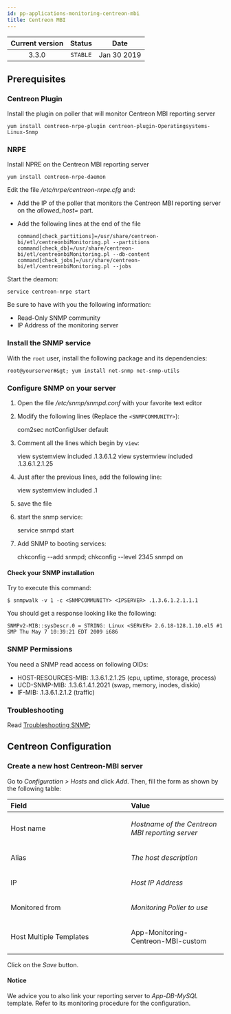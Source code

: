 ```yaml
---
id: pp-applications-monitoring-centreon-mbi
title: Centreon MBI
---
```


| Current version | Status | Date |
| :-: | :-: | :-: |
| 3.3.0 | `STABLE` | Jan 30 2019 |

## Prerequisites
### Centreon Plugin
Install the plugin on poller that will monitor Centreon MBI reporting server

    yum install centreon-nrpe-plugin centreon-plugin-Operatingsystems-Linux-Snmp

### NRPE
Install NPRE on the Centreon MBI reporting server

    yum install centreon-nrpe-daemon

Edit the file */etc/nrpe/centreon-nrpe.cfg* and:

- Add the IP of the poller that monitors the Centreon MBI reporting server on the *allowed_host=* part.
- Add the following lines at the end of the file

      command[check_partitions]=/usr/share/centreon-bi/etl/centreonbiMonitoring.pl --partitions
      command[check_db]=/usr/share/centreon-bi/etl/centreonbiMonitoring.pl --db-content
      command[check_jobs]=/usr/share/centreon-bi/etl/centreonbiMonitoring.pl --jobs

Start the deamon:
 
    service centreon-nrpe start


Be sure to have with you the following information:
* Read-Only SNMP community
* IP Address of the monitoring server

### Install the SNMP service

With the `root` user, install the following package and its dependencies:

    root@yourserver#&gt; yum install net-snmp net-snmp-utils

### Configure SNMP on your server

1.  Open the file */etc/snmp/snmpd.conf* with your favorite text editor
2.  Modify the following lines (Replace the `<SNMPCOMMUNITY>`):


    com2sec notConfigUser default <SNMPCOMMUNITY>

3.  Comment all the lines which begin by `view`:


    view systemview included .1.3.6.1.2
    view systemview included .1.3.6.1.2.1.25

4.  Just after the previous lines, add the following line:


    view systemview included .1

5.  save the file
6.  start the snmp service:


    service snmpd start
7.  Add SNMP to booting services:


    chkconfig --add snmpd; chkconfig --level 2345 snmpd on

#### Check your SNMP installation
Try to execute this command:

    $ snmpwalk -v 1 -c <SNMPCOMMUNITY> <IPSERVER> .1.3.6.1.2.1.1.1

You should get a response looking like the following:

    SNMPv2-MIB::sysDescr.0 = STRING: Linux <SERVER> 2.6.18-128.1.10.el5 #1 SMP Thu May 7 10:39:21 EDT 2009 i686

### SNMP Permissions
You need a SNMP read access on following OIDs:
* HOST-RESOURCES-MIB: .1.3.6.1.2.1.25 (cpu, uptime, storage, process)
* UCD-SNMP-MIB: .1.3.6.1.4.1.2021 (swap, memory, inodes, diskio)
* IF-MIB: .1.3.6.1.2.1.2 (traffic)

### Troubleshooting
Read [Troubleshooting SNMP](http://documentation.centreon.com/docs/centreon-plugins/en/latest/user/guide.html#snmp);


## Centreon Configuration
### Create a new host Centreon-MBI server
Go to *Configuration &gt; Hosts* and click *Add*. Then, fill the form as
shown by the following table:

<table>
<colgroup>
<col width="55%" />
<col width="44%" />
</colgroup>
<thead>
<tr class="header">
<th align="left">Field</th>
<th align="left">Value</th>
</tr>
</thead>
<tbody>
<tr class="odd">
<td align="left"><p>Host name</p></td>
<td align="left"><p><em>Hostname of the Centreon MBI reporting server</em></p></td>
</tr>
<tr class="even">
<td align="left"><p>Alias</p></td>
<td align="left"><p><em>The host description</em></p></td>
</tr>
<tr class="odd">
<td align="left"><p>IP</p></td>
<td align="left"><p><em>Host IP Address</em></p></td>
</tr>
<tr class="even">
<td align="left"><p>Monitored from</p></td>
<td align="left"><p><em>Monitoring Poller to use</em></p></td>
</tr>
<tr class="odd">
<td align="left"><p>Host Multiple Templates</p></td>
<td align="left"><p>App-Monitoring-Centreon-MBI-custom</p></td>
</tr>
</tbody>
</table>

Click on the *Save* button.

#### Notice
We advice you to also link your reporting server to *App-DB-MySQL* template. Refer to its monitoring procedure for the configuration.


